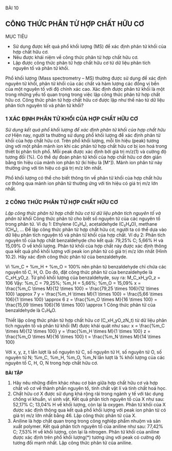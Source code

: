 BÀI 10

## CÔNG THỨC PHÂN TỬ HỢP CHẤT HỮU CƠ

MỤC TIÊU
- Sử dụng được kết quả phổ khối lượng (MS) để xác định phân tử khối của hợp chất hữu cơ.
- Nêu được khái niệm về công thức phân tử hợp chất hữu cơ.
- Lập được công thức phân tử hợp chất hữu cơ từ dữ liệu phân tích nguyên tố và phân tử khối.

Phổ khối lượng (Mass spectrometry – MS) thường được sử dụng để xác định nguyên tử khối, phân tử khối của các chất và hàm lượng các đồng vị bền của một nguyên tố với độ chính xác cao. Xác định được phân tử khối là một trong những yếu tố quan trọng trong việc lập công thức phân tử hợp chất hữu cơ. Công thức phân tử hợp chất hữu cơ được lập như thế nào từ dữ liệu phân tích nguyên tố và phân tử khối?

### 1 XÁC ĐỊNH PHÂN TỬ KHỐI CỦA HỢP CHẤT HỮU CƠ

*Sử dụng kết quả phổ khối lượng để xác định phân tử khối của hợp chất hữu cơ*
Hiện nay, người ta thường sử dụng phổ khối lượng để xác định phân tử khối của hợp chất hữu cơ. Trên phổ khối lượng, mỗi tín hiệu (peak) tương ứng với một phần mảnh ion khi các phân tử hợp chất hữu cơ bị ion hoá trong thiết bị phân tích phổ. Mỗi peak được xác định bởi giá trị m/z(1) và cường độ tương đối (%).
Có thể dự đoán phân tử khối của hợp chất hữu cơ đơn giản bằng tín hiệu của mảnh ion phân tử (kí hiệu là [M⁺]). Mảnh ion phân tử này thường ứng với tín hiệu có giá trị m/z lớn nhất.

Phổ khối lượng có thể cho biết thông tin về phân tử khối của hợp chất hữu cơ thông qua mảnh ion phân tử thường ứng với tín hiệu có giá trị m/z lớn nhất.

### 2 CÔNG THỨC PHÂN TỬ HỢP CHẤT HỮU CƠ

*Lập công thức phân tử hợp chất hữu cơ từ dữ liệu phân tích nguyên tố và phân tử khối*
Công thức phân tử cho biết số nguyên tử của các nguyên tố trong phân tử.
Ví dụ 1: Ethylene (C₂H₄), acetaldehyde (C₂H₄O), methane (CH₄), ...
Để lập công thức phân tử hợp chất hữu cơ, người ta có thể dựa vào dữ liệu phân tích nguyên tố và phân tử khối của hợp chất.
Ví dụ 2: Phân tích nguyên tố của hợp chất benzaldehyde cho kết quả: 79,25% C; 5,66% H và 15,09% O về khối lượng. Phân tử khối của hợp chất này được xác định thông qua kết quả phổ khối lượng với peak ion phân tử có giá trị m/z lớn nhất (Hình 10.2). Hãy xác định công thức phân tử của benzaldehyde.

Vì %m_C + %m_H + %m_O = 100% nên phân tử benzaldehyde chỉ chứa các nguyên tố C, H, O. Do đó, đặt công thức phân tử của benzaldehyde là C_xH_yO_z.
Từ phổ khối lượng của benzaldehyde, suy ra: M_C_xH_yO_z = 106
Vậy:
%m_C = 79,25%; %m_H = 5,66%; %m_O = 15,09%
x = \frac{\%m_C \times M}{12 \times 100} = \frac{79,25 \times 106}{12 \times 100} \approx 7
y = \frac{\%m_H \times M}{1 \times 100} = \frac{5,66 \times 106}{1 \times 100} \approx 6
z = \frac{\%m_O \times M}{16 \times 100} = \frac{15,09 \times 106}{16 \times 100} \approx 1
Công thức phân tử của benzaldehyde là C₇H₆O.

Thiết lập công thức phân tử hợp chất hữu cơ (C_xH_yO_zN_t) từ dữ liệu phân tích nguyên tố và phân tử khối (M) được khái quát như sau:
x = \frac{\%m_C \times M}{12 \times 100}
y = \frac{\%m_H \times M}{1 \times 100}
z = \frac{\%m_O \times M}{16 \times 100}
t = \frac{\%m_N \times M}{14 \times 100}

Với x, y, z, t lần lượt là số nguyên tử C, số nguyên tử H, số nguyên tử O, số nguyên tử N; %m_C, %m_H, %m_O, %m_N lần lượt là % khối lượng của các nguyên tố C, H, O, N trong hợp chất hữu cơ.

**BÀI TẬP**

1. Hãy nêu những điểm khác nhau cơ bản giữa hợp chất hữu cơ và hợp chất vô cơ về thành phần nguyên tố, tính chất vật lí và tính chất hoá học.
2. Chất hữu cơ X được sử dụng khá rộng rãi trong ngành y tế với tác dụng chống vi khuẩn, vi sinh vật. Kết quả phân tích nguyên tố của X như sau: 52,17% C; 13,04% H về khối lượng, còn lại là oxygen. Phân tử khối của X được xác định thông qua kết quả phổ khối lượng với peak ion phân tử có giá trị m/z lớn nhất bằng 46. Lập công thức phân tử của X.
3. Aniline là hợp chất quan trọng trong công nghiệp phẩm nhuộm và sản xuất polymer. Kết quả phân tích nguyên tố của aniline như sau: 77,42% C; 7,53% H về khối lượng, còn lại là nitrogen. Phân tử khối của aniline được xác định trên phổ khối lượng(*) tương ứng với peak có cường độ tương đối mạnh nhất. Lập công thức phân tử của aniline.

